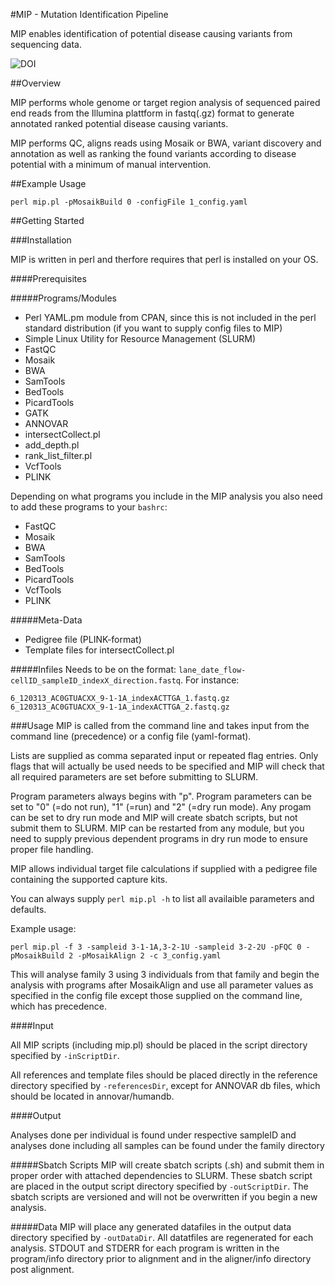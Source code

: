 #MIP - Mutation Identification Pipeline

MIP enables identification of potential disease causing variants from sequencing
data. 

![DOI](https://zenodo.org/badge/4091/henrikstranneheim/MIP.png)

##Overview

MIP performs whole genome or target region analysis of sequenced paired end
reads from the Illumina plattform in fastq(.gz) format to generate annotated
ranked potential disease causing variants. 

MIP performs QC, aligns reads using Mosaik or BWA, variant discovery and
annotation as well as ranking the found variants according to disease potential
with a minimum of manual intervention.

##Example Usage
```
perl mip.pl -pMosaikBuild 0 -configFile 1_config.yaml
```

##Getting Started

###Installation

MIP is written in perl and therfore requires that perl is installed on your OS. 

####Prerequisites

#####Programs/Modules
- Perl YAML.pm module from CPAN, since this is not included in the perl standard
  distribution (if you want to supply config files to MIP)
- Simple Linux Utility for Resource Management (SLURM)
- FastQC
- Mosaik
- BWA
- SamTools
- BedTools
- PicardTools
- GATK
- ANNOVAR
- intersectCollect.pl
- add_depth.pl
- rank_list_filter.pl
- VcfTools
- PLINK

Depending on what programs you include in the MIP analysis you also need to add
these programs to your `bashrc`:

- FastQC
- Mosaik
- BWA
- SamTools
- BedTools
- PicardTools
- VcfTools
- PLINK

#####Meta-Data
- Pedigree file (PLINK-format)
- Template files for intersectCollect.pl

#####Infiles
Needs to be on the format: `lane_date_flow-cellID_sampleID_indexX_direction.fastq`.
For instance:

```
6_120313_AC0GTUACXX_9-1-1A_indexACTTGA_1.fastq.gz
6_120313_AC0GTUACXX_9-1-1A_indexACTTGA_2.fastq.gz
```

###Usage
MIP is called from the command line and takes input from the command line
(precedence) or a config file (yaml-format).

Lists are supplied as comma separated input or repeated flag entries. Only flags
that will actually be used needs to be specified and MIP will check that all
required parameters are set before submitting to SLURM. 

Program parameters always begins with "p". Program parameters can be set to "0"
(=do not run), "1" (=run) and "2" (=dry run mode). Any progam can be set to dry
run mode and MIP will create sbatch scripts, but not submit them to SLURM. MIP
can be restarted from any module, but you need to supply previous dependent
programs in dry run mode to ensure proper file handling. 

MIP allows individual target file calculations if supplied with a pedigree file
containing the supported capture kits.

You can always supply ```perl mip.pl -h``` to list all availaible parameters and
defaults.

Example usage:
```
perl mip.pl -f 3 -sampleid 3-1-1A,3-2-1U -sampleid 3-2-2U -pFQC 0 -pMosaikBuild 2 -pMosaikAlign 2 -c 3_config.yaml
```
This will analyse family 3 using 3 individuals from that family and begin the
analysis with programs after MosaikAlign and use all parameter values as
specified in the config file except those supplied on the command line, which
has precedence.

####Input

All MIP scripts (including mip.pl) should be placed in the script directory
specified by `-inScriptDir`.

All references and template files should be placed directly in the reference
directory specified by `-referencesDir`, except for ANNOVAR db files, which
should be located in annovar/humandb.

####Output

Analyses done per individual is found under respective sampleID and analyses
done including all samples can be found under the family directory

#####Sbatch Scripts
MIP will create sbatch scripts (.sh) and submit them in proper order with
attached dependencies to SLURM. These sbatch script are placed in the output
script directory specified by `-outScriptDir`. The sbatch scripts are versioned
and will not be overwritten if you begin a new analysis.

#####Data
MIP will place any generated datafiles in the output data directory specified by
`-outDataDir`. All datatfiles are regenerated for each analysis. STDOUT and
STDERR for each program is written in the program/info directory prior to
alignment and in the aligner/info directory post alignment.
